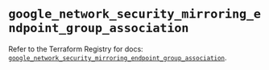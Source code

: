 # `google_network_security_mirroring_endpoint_group_association`

Refer to the Terraform Registry for docs: [`google_network_security_mirroring_endpoint_group_association`](https://registry.terraform.io/providers/hashicorp/google-beta/6.39.0/docs/resources/google_network_security_mirroring_endpoint_group_association).
